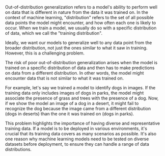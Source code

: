 Out-of-distribution generalization refers to a model's ability to perform well on data that is different in nature from the data it was trained on. In the context of machine learning, "distribution" refers to the set of all possible data points the model might encounter, and how often each one is likely to occur. When we train a model, we usually do so with a specific distribution of data, which we call the "training distribution".

Ideally, we want our models to generalize well to any data point from the broader distribution, not just the ones similar to what it saw in training. However, this is a challenging problem.

The risk of poor out-of-distribution generalization arises when the model is trained on a specific distribution of data and then has to make predictions on data from a different distribution. In other words, the model might encounter data that is not similar to what it was trained on.

For example, let's say we trained a model to identify dogs in images. If the training data only includes images of dogs in parks, the model might associate the presence of grass and trees with the presence of a dog. Now, if we show the model an image of a dog in a desert, it might fail to recognize the dog because the image came from a different distribution (dogs in deserts) than the one it was trained on (dogs in parks).

This problem highlights the importance of having diverse and representative training data. If a model is to be deployed in various environments, it's crucial that its training data covers as many scenarios as possible. It's also one reason why machine learning models need to be tested on diverse datasets before deployment, to ensure they can handle a range of data distributions.